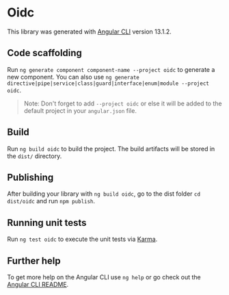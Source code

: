 # Oidc

This library was generated with [Angular CLI](https://github.com/angular/angular-cli) version 13.1.2.

## Code scaffolding

Run `ng generate component component-name --project oidc` to generate a new component. You can also use `ng generate directive|pipe|service|class|guard|interface|enum|module --project oidc`.
> Note: Don't forget to add `--project oidc` or else it will be added to the default project in your `angular.json` file. 

## Build

Run `ng build oidc` to build the project. The build artifacts will be stored in the `dist/` directory.

## Publishing

After building your library with `ng build oidc`, go to the dist folder `cd dist/oidc` and run `npm publish`.

## Running unit tests

Run `ng test oidc` to execute the unit tests via [Karma](https://karma-runner.github.io).

## Further help

To get more help on the Angular CLI use `ng help` or go check out the [Angular CLI README](https://github.com/angular/angular-cli/blob/master/README.md).
